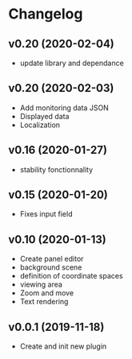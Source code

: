 # Changelog

## v0.20 (2020-02-04)

- update library and dependance

## v0.20 (2020-02-03)

- Add monitoring data JSON
- Displayed data
- Localization

## v0.16 (2020-01-27)

- stability fonctionnality

## v0.15 (2020-01-20)

- Fixes input field

## v0.10 (2020-01-13)

- Create panel editor
- background scene
- definition of coordinate spaces
- viewing area
- Zoom and move
- Text rendering

## v0.0.1 (2019-11-18)

- Create and init new plugin
